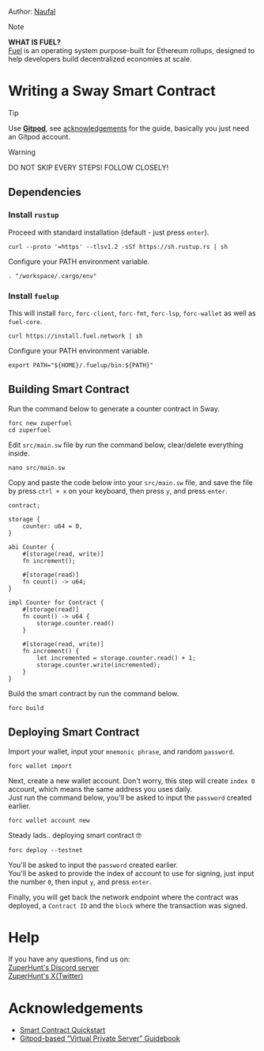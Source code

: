 Author: [Naufal](https://x.com/0xfal)

> [!NOTE]
> **WHAT IS FUEL?**\
> [Fuel](https://fuel.network) is an operating system purpose-built for Ethereum rollups, designed to help developers build decentralized economies at scale.

# Writing a Sway Smart Contract

> [!TIP]
> Use **[Gitpod](https://www.gitpod.io)**, see [acknowledgements](https://github.com/ZuperHunt/Fuel-Writing-a-Sway-Smart-Contract#acknowledgements) for the guide, basically you just need an Gitpod account.

> [!WARNING]
> DO NOT SKIP EVERY STEPS! FOLLOW CLOSELY!

## Dependencies

### Install `rustup`

Proceed with standard installation (default - just press `enter`).
```
curl --proto '=https' --tlsv1.2 -sSf https://sh.rustup.rs | sh
```

Configure your PATH environment variable.
```
. "/workspace/.cargo/env"
```

### Install `fuelup`

This will install `forc`, `forc-client`, `forc-fmt`, `forc-lsp`, `forc-wallet` as well as `fuel-core`.
```
curl https://install.fuel.network | sh
```

Configure your PATH environment variable.
```
export PATH="${HOME}/.fuelup/bin:${PATH}"
```

## Building Smart Contract

Run the command below to generate a counter contract in Sway.
```
forc new zuperfuel
cd zuperfuel
```

Edit `src/main.sw` file by run the command below, clear/delete everything inside.
```
nano src/main.sw
```

Copy and paste the code below into your `src/main.sw` file, and save the file by press `ctrl + x` on your keyboard, then press `y`, and press `enter`.
```
contract;
 
storage {
    counter: u64 = 0,
}
 
abi Counter {
    #[storage(read, write)]
    fn increment();
 
    #[storage(read)]
    fn count() -> u64;
}
 
impl Counter for Contract {
    #[storage(read)]
    fn count() -> u64 {
        storage.counter.read()
    }
 
    #[storage(read, write)]
    fn increment() {
        let incremented = storage.counter.read() + 1;
        storage.counter.write(incremented);
    }
}
```

Build the smart contract by run the command below.
```
forc build
```

## Deploying Smart Contract

Import your wallet, input your `mnemonic phrase`, and random `password`.
```
forc wallet import
```

Next, create a new wallet account. Don't worry, this step will create `index 0` account, which means the same address you uses daily.\
Just run the command below, you'll be asked to input the `password` created earlier.
```
forc wallet account new
```

Steady lads.. deploying smart contract 🤓
```
forc deploy --testnet
```
You'll be asked to input the `password` created earlier.\
You'll be asked to provide the index of account to use for signing, just input the number `0`, then input `y`, and press `enter`.

Finally, you will get back the network endpoint where the contract was deployed, a `Contract ID` and the `block` where the transaction was signed.

# Help

If you have any questions, find us on:\
[ZuperHunt's Discord server](https://discord.gg/ZuperHunt)\
[ZuperHunt's X(Twitter)](https://twitter.com/ZuperHunt)

# Acknowledgements

* [Smart Contract Quickstart](https://docs.fuel.network/guides/contract-quickstart/)
* [Gitpod-based “Virtual Private Server” Guidebook](https://luthfi0x.notion.site/Gitpod-based-Virtual-Private-Server-Guidebook-a82c45e276ea436986959e83d26b32f8#6f2f73ec3658433b86cf7405b1819d28)
